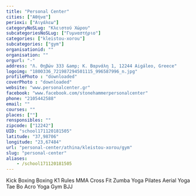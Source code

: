 ```yaml
---
title: "Personal Center"
cities: ["Αθήνα"]
perioxi: ["Αιγάλεω"]
categoryNoSLug: "Κλειστού Χώρου"
subcategoriesNoSLug: ["Γυμναστήριο"]
categories: ["kleistou-xorou"]
subcategories: ["gym"]
organisationid: ""
organisation: ""
orgurl: "-"
address: "Λ. Θηβών 333 &amp; Κ. Βαρνάλη 1, 12244 Aigáleo, Greece"
logoimg: "1800336_721987294501115_996587996_n.jpg"
profilePhoto : "downloaded"
coverPhoto : "downloaded"
website: "www.personalcenter.gr"
facebook: "www.facebook.com/stonehammerpersonalcenter"
phone: "2105442588"
email: ""
courses: ""
places: [""]
rensponsibles: ""
zipcode: ["12242"]
UID: "school171120181505"
latitude: "37,98706"
longitude: "23,67484"
url: "personal-center/athina/kleistou-xorou/gym"
slug: "personal-center"
aliases:
    - /school171120181505
---
```



Kick Boxing Boxing K1 Rules MMA Cross Fit Zumba Yoga Pilates Aerial Yoga Tae Bo Acro Yoga Gym BJJ


